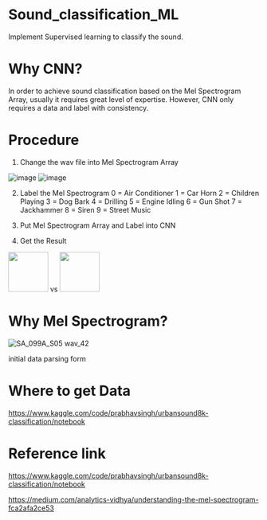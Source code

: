 # Sound_classification_ML
  Implement Supervised learning to classify the sound.

# Why CNN?
   In order to achieve sound classification based on the Mel Spectrogram Array, usually it requires great level of expertise. However, CNN only requires a data and label with consistency. 
  
# Procedure

1. Change the wav file into Mel Spectrogram Array

  ![image](https://user-images.githubusercontent.com/111392592/185056127-f5ceb378-625d-4ff7-8e8b-237dd27b7a32.png)
  ![image](https://user-images.githubusercontent.com/111392592/185056295-7f35d39c-8112-4a82-a336-a3a62bd21268.png)
  
2. Label the Mel Spectrogram
  0 = Air Conditioner
  1 = Car Horn
  2 = Children Playing
  3 = Dog Bark
  4 = Drilling
  5 = Engine Idling
  6 = Gun Shot
  7 = Jackhammer
  8 = Siren
  9 = Street Music

3. Put Mel Spectrogram Array and Label into CNN

4. Get the Result

  <img src= "https://user-images.githubusercontent.com/111392592/188499914-ab080cf8-ce62-4b25-988d-f47161b2d701.png" width = "80" heigth = "80">
  vs
  <img src= "https://user-images.githubusercontent.com/111392592/188499914-ab080cf8-ce62-4b25-988d-f47161b2d701.png" width = "80" heigth = "80">
  

  

# Why Mel Spectrogram?
  ![SA_099A_S05 wav_42](https://user-images.githubusercontent.com/111392592/188503440-9efd1e6b-fed2-4c60-b31c-a77ce8f93a1b.png)

  initial data parsing form
  
  


# Where to get Data
  
  https://www.kaggle.com/code/prabhavsingh/urbansound8k-classification/notebook
  
# Reference link

  https://www.kaggle.com/code/prabhavsingh/urbansound8k-classification/notebook
  
  https://medium.com/analytics-vidhya/understanding-the-mel-spectrogram-fca2afa2ce53
  
  
